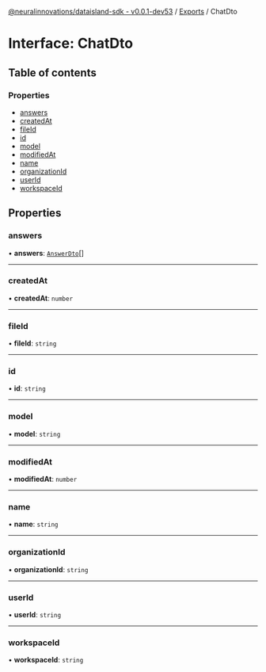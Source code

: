 [@neuralinnovations/dataisland-sdk - v0.0.1-dev53](../../README.md) / [Exports](../modules.md) / ChatDto

# Interface: ChatDto

## Table of contents

### Properties

- [answers](ChatDto.md#answers)
- [createdAt](ChatDto.md#createdat)
- [fileId](ChatDto.md#fileid)
- [id](ChatDto.md#id)
- [model](ChatDto.md#model)
- [modifiedAt](ChatDto.md#modifiedat)
- [name](ChatDto.md#name)
- [organizationId](ChatDto.md#organizationid)
- [userId](ChatDto.md#userid)
- [workspaceId](ChatDto.md#workspaceid)

## Properties

### answers

• **answers**: [`AnswerDto`](AnswerDto.md)[]

___

### createdAt

• **createdAt**: `number`

___

### fileId

• **fileId**: `string`

___

### id

• **id**: `string`

___

### model

• **model**: `string`

___

### modifiedAt

• **modifiedAt**: `number`

___

### name

• **name**: `string`

___

### organizationId

• **organizationId**: `string`

___

### userId

• **userId**: `string`

___

### workspaceId

• **workspaceId**: `string`
